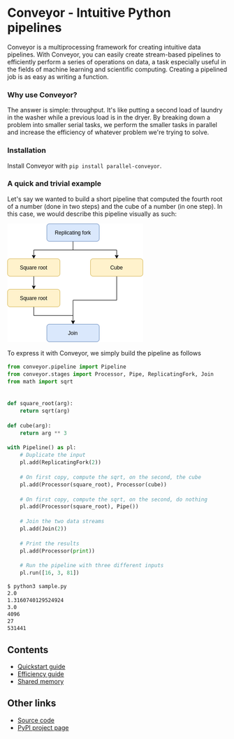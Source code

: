 # Conveyor - Intuitive Python pipelines

Conveyor is a multiprocessing framework for creating intuitive data pipelines. With Conveyor, you can easily create stream-based pipelines to efficiently perform a series of operations on data, a task especially useful in the fields of machine learning and scientific computing. Creating a pipelined job is as easy as writing a function.

### Why use Conveyor?
The answer is simple: throughput.  It's like putting a second load of laundry in the washer while a previous load is in the dryer. By breaking down a problem into smaller serial tasks, we perform the smaller tasks in parallel and increase the efficiency of whatever problem we're trying to solve.

### Installation
Install Conveyor with `pip install parallel-conveyor`.

### A quick and trivial example

Let's say we wanted to build a short pipeline that computed the fourth root of a number (done in two steps) and the cube of a number (in one step). In this case, we would describe this pipeline visually as such:

![Schematic](Fork-and-join.png)

To express it with Conveyor, we simply build the pipeline as follows

```python
from conveyor.pipeline import Pipeline
from conveyor.stages import Processor, Pipe, ReplicatingFork, Join
from math import sqrt


def square_root(arg):
    return sqrt(arg)

def cube(arg):
    return arg ** 3

with Pipeline() as pl:
    # Duplicate the input
    pl.add(ReplicatingFork(2))

    # On first copy, compute the sqrt, on the second, the cube
    pl.add(Processor(square_root), Processor(cube))

    # On first copy, compute the sqrt, on the second, do nothing
    pl.add(Processor(square_root), Pipe())

    # Join the two data streams
    pl.add(Join(2))

    # Print the results
    pl.add(Processor(print))

    # Run the pipeline with three different inputs
    pl.run([16, 3, 81])
```

```console
$ python3 sample.py
2.0
1.3160740129524924
3.0
4096
27
531441

```

## Contents

* [Quickstart guide](quickstart_guide.md)
* [Efficiency guide](efficiency_guide.md)
* [Shared memory](shared_memory.md)

## Other links

* [Source code](https://github.com/DanielKrolopp/Conveyor)
* [PyPI project page](https://pypi.org/project/parallel-conveyor/)
